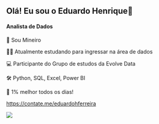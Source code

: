 ## Olá! Eu sou o Eduardo Henrique👋

 #### Analista de Dados 
 
🌵 Sou Mineiro

👩‍💻 Atualmente estudando para ingressar na área de dados

💻 Participante do Grupo de estudos da Evolve Data

🛠️ Python, SQL, Excel, Power BI

💬 1% melhor todos os dias!

https://contate.me/eduardohferreira



 <a href="https://www.linkedin.com/in/eduardohferreira" target="_blank"><img src="https://img.shields.io/badge/-LinkedIn-%230077B5?style=for-the-badge&logo=linkedin&logoColor=white" target="_blank"></a> 
